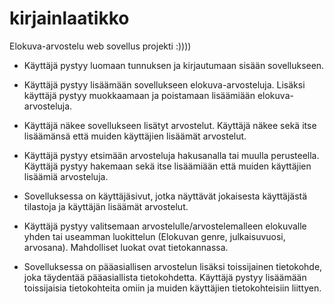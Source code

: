 # kirjainlaatikko
Elokuva-arvostelu web sovellus projekti :))))


* Käyttäjä pystyy luomaan tunnuksen ja kirjautumaan sisään sovellukseen.

* Käyttäjä pystyy lisäämään sovellukseen elokuva-arvosteluja. Lisäksi käyttäjä pystyy muokkaamaan ja poistamaan lisäämiään elokuva-arvosteluja.

* Käyttäjä näkee sovellukseen lisätyt arvostelut. Käyttäjä näkee sekä itse lisäämänsä että muiden käyttäjien lisäämät arvostelut.

* Käyttäjä pystyy etsimään arvosteluja hakusanalla tai muulla perusteella. Käyttäjä pystyy hakemaan sekä itse lisäämiään että muiden käyttäjien lisäämiä            arvosteluja.

* Sovelluksessa on käyttäjäsivut, jotka näyttävät jokaisesta käyttäjästä tilastoja ja käyttäjän lisäämät arvostelut.

* Käyttäjä pystyy valitsemaan arvostelulle/arvostelemalleen elokuvalle yhden tai useamman luokittelun (Elokuvan genre, julkaisuvuosi, arvosana). Mahdolliset luokat ovat tietokannassa.

* Sovelluksessa on pääasiallisen arvostelun lisäksi toissijainen tietokohde, joka täydentää pääasiallista tietokohdetta. Käyttäjä pystyy lisäämään toissijaisia tietokohteita omiin ja muiden käyttäjien tietokohteisiin liittyen.

